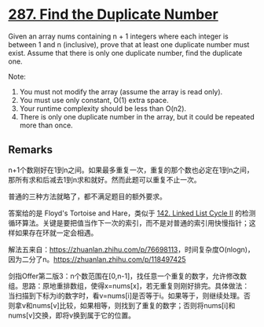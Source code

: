 # [287. Find the Duplicate Number](https://leetcode.com/problems/find-the-duplicate-number/)

Given an array nums containing n + 1 integers where each integer is between 1 and n (inclusive), prove that at least one duplicate number must exist. Assume that there is only one duplicate number, find the duplicate one.

Note:

1. You must not modify the array (assume the array is read only).
2. You must use only constant, O(1) extra space.
3. Your runtime complexity should be less than O(n2).
4. There is only one duplicate number in the array, but it could be repeated more than once.

## Remarks

n+1个数刚好在1到n之间。如果最多重复一次，重复的那个数也必定在1到n之间，那所有求和后减去1到n求和就好。然而此题可以重复不止一次。

普通的三种方法就略了，都不满足题目的额外要求。

答案给的是 Floyd's Tortoise and Hare，类似于 [142. Linked List Cycle II](../142.linked-list-cycle-ii) 的检测循环算法。关键是要把值当作下一次的索引，而不是对普通的索引用快慢指针；这样如果存在环就一定会相遇。

解法五来自：<https://zhuanlan.zhihu.com/p/76698113>，时间复杂度O(nlogn)，因为二分了n。https://zhuanlan.zhihu.com/p/118497425

剑指Offer第二版3：n个数范围在[0,n-1]，找任意一个重复的数字，允许修改数组。思路：原地重排数组，使得x=nums[x]，若无重复则刚好排完。具体做法：当扫描到下标为i的数字时，看v=nums[i]是否等于i。如果等于，则继续处理。否则拿v和nums[v]比较，如果相等，则找到了重复的数字；否则将nums[i]和nums[v]交换，即将v换到属于它的位置。
